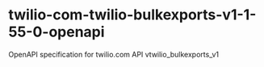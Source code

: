 # twilio-com-twilio-bulkexports-v1-1-55-0-openapi
OpenAPI specification for twilio.com API vtwilio_bulkexports_v1
